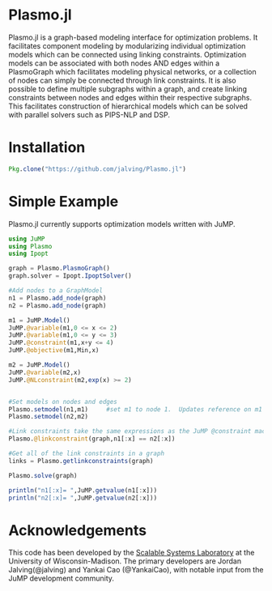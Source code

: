 # Plasmo.jl
Plasmo.jl is a graph-based modeling interface for optimization problems.  It facilitates component modeling by modularizing individual optimization models which can be connected using linking constraints.  Optimization models can be associated with both nodes AND edges within a PlasmoGraph which facilitates modeling physical networks, or a collection of nodes can simply be connected through link constraints.   It is also possible to define multiple subgraphs within a graph, and create linking constraints between nodes and edges within their respective subgraphs.  This facilitates construction of hierarchical models which can be solved with parallel solvers such as PIPS-NLP and DSP.

# Installation

```julia
Pkg.clone("https://github.com/jalving/Plasmo.jl")
```

# Simple Example

Plasmo.jl currently supports optimization models written with JuMP.

```julia
using JuMP
using Plasmo
using Ipopt

graph = Plasmo.PlasmoGraph()
graph.solver = Ipopt.IpoptSolver()

#Add nodes to a GraphModel
n1 = Plasmo.add_node(graph)
n2 = Plasmo.add_node(graph)

m1 = JuMP.Model()
JuMP.@variable(m1,0 <= x <= 2)
JuMP.@variable(m1,0 <= y <= 3)
JuMP.@constraint(m1,x+y <= 4)
JuMP.@objective(m1,Min,x)

m2 = JuMP.Model()
JuMP.@variable(m2,x)
JuMP.@NLconstraint(m2,exp(x) >= 2)


#Set models on nodes and edges
Plasmo.setmodel(n1,m1)     #set m1 to node 1.  Updates reference on m1
Plasmo.setmodel(n2,m2)

#Link constraints take the same expressions as the JuMP @constraint macro
Plasmo.@linkconstraint(graph,n1[:x] == n2[:x])

#Get all of the link constraints in a graph
links = Plasmo.getlinkconstraints(graph)

Plasmo.solve(graph)

println("n1[:x]= ",JuMP.getvalue(n1[:x]))
println("n2[:x]= ",JuMP.getvalue(n2[:x]))
```

# Acknowledgements
This code has been developed by the [Scalable Systems Laboratory](http://zavalab.engr.wisc.edu/) at the University of Wisconsin-Madison.
The primary developers are Jordan Jalving(@jalving) and Yankai Cao (@YankaiCao), with notable input from the JuMP development community.
